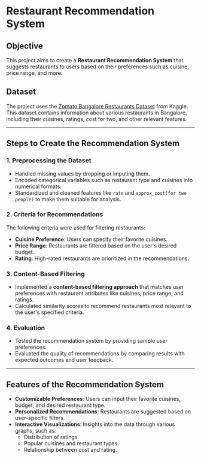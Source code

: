 # Restaurant Recommendation System

## Objective
This project aims to create a **Restaurant Recommendation System** that suggests restaurants to users based on their preferences such as cuisine, price range, and more.

## Dataset
The project uses the [Zomato Bangalore Restaurants Dataset](https://www.kaggle.com/datasets/himanshupoddar/zomato-bangalore-restaurants) from Kaggle. This dataset contains information about various restaurants in Bangalore, including their cuisines, ratings, cost for two, and other relevant features.

---

## Steps to Create the Recommendation System

### 1. Preprocessing the Dataset
- Handled missing values by dropping or imputing them.
- Encoded categorical variables such as restaurant type and cuisines into numerical formats.
- Standardized and cleaned features like `rate` and `approx_cost(for two people)` to make them suitable for analysis.

### 2. Criteria for Recommendations
The following criteria were used for filtering restaurants:
- **Cuisine Preference**: Users can specify their favorite cuisines.
- **Price Range**: Restaurants are filtered based on the user's desired budget.
- **Rating**: High-rated restaurants are prioritized in the recommendations.

### 3. Content-Based Filtering
- Implemented a **content-based filtering approach** that matches user preferences with restaurant attributes like cuisines, price range, and ratings.
- Calculated similarity scores to recommend restaurants most relevant to the user's specified criteria.

### 4. Evaluation
- Tested the recommendation system by providing sample user preferences.
- Evaluated the quality of recommendations by comparing results with expected outcomes and user feedback.

---

## Features of the Recommendation System
- **Customizable Preferences**: Users can input their favorite cuisines, budget, and desired restaurant type.
- **Personalized Recommendations**: Restaurants are suggested based on user-specific filters.
- **Interactive Visualizations**: Insights into the data through various graphs, such as:
  - Distribution of ratings.
  - Popular cuisines and restaurant types.
  - Relationship between cost and rating.
